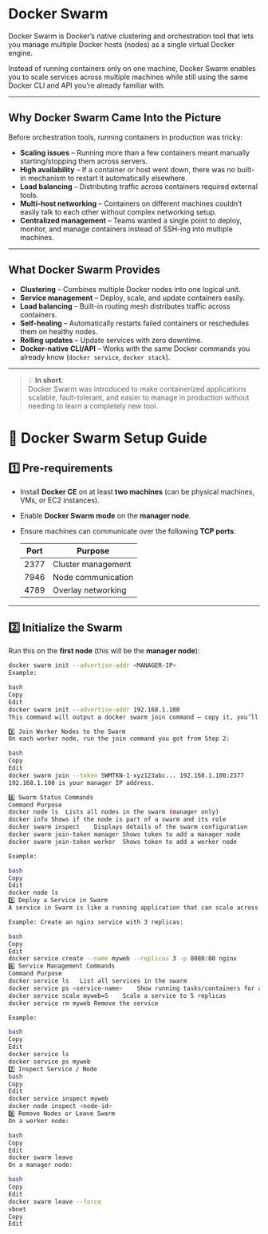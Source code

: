 # Docker Swarm

Docker Swarm is Docker’s native clustering and orchestration tool that lets you manage multiple Docker hosts (nodes) as a single virtual Docker engine.

Instead of running containers only on one machine, Docker Swarm enables you to scale services across multiple machines while still using the same Docker CLI and API you’re already familiar with.

---

## Why Docker Swarm Came Into the Picture

Before orchestration tools, running containers in production was tricky:

- **Scaling issues** – Running more than a few containers meant manually starting/stopping them across servers.
- **High availability** – If a container or host went down, there was no built-in mechanism to restart it automatically elsewhere.
- **Load balancing** – Distributing traffic across containers required external tools.
- **Multi-host networking** – Containers on different machines couldn’t easily talk to each other without complex networking setup.
- **Centralized management** – Teams wanted a single point to deploy, monitor, and manage containers instead of SSH-ing into multiple machines.

---

## What Docker Swarm Provides

- **Clustering** – Combines multiple Docker nodes into one logical unit.
- **Service management** – Deploy, scale, and update containers easily.
- **Load balancing** – Built-in routing mesh distributes traffic across containers.
- **Self-healing** – Automatically restarts failed containers or reschedules them on healthy nodes.
- **Rolling updates** – Update services with zero downtime.
- **Docker-native CLI/API** – Works with the same Docker commands you already know (`docker service`, `docker stack`).

---

> 💡 **In short**:  
> Docker Swarm was introduced to make containerized applications scalable, fault-tolerant, and easier to manage in production without needing to learn a completely new tool.


# 🚀 Docker Swarm Setup Guide

## 1️⃣ Pre-requirements

- Install **Docker CE** on at least **two machines** (can be physical machines, VMs, or EC2 instances).
- Enable **Docker Swarm mode** on the **manager node**.
- Ensure machines can communicate over the following **TCP ports**:

  | Port | Purpose               |
  |------|------------------------|
  | 2377 | Cluster management     |
  | 7946 | Node communication     |
  | 4789 | Overlay networking     |

---

## 2️⃣ Initialize the Swarm

Run this on the **first node** (this will be the **manager node**):

```bash
docker swarm init --advertise-addr <MANAGER-IP>
Example:

bash
Copy
Edit
docker swarm init --advertise-addr 192.168.1.100
This command will output a docker swarm join command — copy it, you’ll use it for worker nodes.

3️⃣ Join Worker Nodes to the Swarm
On each worker node, run the join command you got from Step 2:

bash
Copy
Edit
docker swarm join --token SWMTKN-1-xyz123abc... 192.168.1.100:2377
192.168.1.100 is your manager IP address.

4️⃣ Swarm Status Commands
Command	Purpose
docker node ls	Lists all nodes in the swarm (manager only)
docker info	Shows if the node is part of a swarm and its role
docker swarm inspect	Displays details of the swarm configuration
docker swarm join-token manager	Shows token to add a manager node
docker swarm join-token worker	Shows token to add a worker node

Example:

bash
Copy
Edit
docker node ls
5️⃣ Deploy a Service in Swarm
A service in Swarm is like a running application that can scale across nodes.

Example: Create an nginx service with 3 replicas:

bash
Copy
Edit
docker service create --name myweb --replicas 3 -p 8080:80 nginx
6️⃣ Service Management Commands
Command	Purpose
docker service ls	List all services in the swarm
docker service ps <service-name>	Show running tasks/containers for a service
docker service scale myweb=5	Scale a service to 5 replicas
docker service rm myweb	Remove the service

Example:

bash
Copy
Edit
docker service ls
docker service ps myweb
7️⃣ Inspect Service / Node
bash
Copy
Edit
docker service inspect myweb
docker node inspect <node-id>
8️⃣ Remove Nodes or Leave Swarm
On a worker node:

bash
Copy
Edit
docker swarm leave
On a manager node:

bash
Copy
Edit
docker swarm leave --force
vbnet
Copy
Edit
